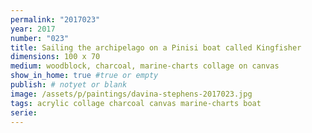 ```yaml
---
permalink: "2017023"
year: 2017
number: "023"
title: Sailing the archipelago on a Pinisi boat called Kingfisher
dimensions: 100 x 70  
medium: woodblock, charcoal, marine-charts collage on canvas
show_in_home: true #true or empty
publish: # notyet or blank
image: /assets/p/paintings/davina-stephens-2017023.jpg
tags: acrylic collage charcoal canvas marine-charts boat
serie:
---
```

